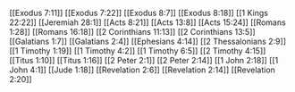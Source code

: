 [[Exodus 7:11]]
[[Exodus 7:22]]
[[Exodus 8:7]]
[[Exodus 8:18]]
[[1 Kings 22:22]]
[[Jeremiah 28:1]]
[[Acts 8:21]]
[[Acts 13:8]]
[[Acts 15:24]]
[[Romans 1:28]]
[[Romans 16:18]]
[[2 Corinthians 11:13]]
[[2 Corinthians 13:5]]
[[Galatians 1:7]]
[[Galatians 2:4]]
[[Ephesians 4:14]]
[[2 Thessalonians 2:9]]
[[1 Timothy 1:19]]
[[1 Timothy 4:2]]
[[1 Timothy 6:5]]
[[2 Timothy 4:15]]
[[Titus 1:10]]
[[Titus 1:16]]
[[2 Peter 2:1]]
[[2 Peter 2:14]]
[[1 John 2:18]]
[[1 John 4:1]]
[[Jude 1:18]]
[[Revelation 2:6]]
[[Revelation 2:14]]
[[Revelation 2:20]]
